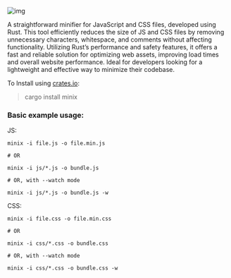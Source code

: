 ![img](https://img.shields.io/crates/v/minix?style=flat-square&logo=rust)

A straightforward minifier for JavaScript and CSS files, developed using Rust. This tool efficiently reduces the size of JS and CSS files by removing unnecessary characters, whitespace, and comments without affecting functionality. Utilizing Rust’s performance and safety features, it offers a fast and reliable solution for optimizing web assets, improving load times and overall website performance. Ideal for developers looking for a lightweight and effective way to minimize their codebase.

To Install using [crates.io](https://crates.io):

> cargo install minix

### Basic example usage:

JS:

```shell
minix -i file.js -o file.min.js

# OR

minix -i js/*.js -o bundle.js

# OR, with --watch mode

minix -i js/*.js -o bundle.js -w
```

CSS:

```shell
minix -i file.css -o file.min.css

# OR

minix -i css/*.css -o bundle.css

# OR, with --watch mode

minix -i css/*.css -o bundle.css -w
```
